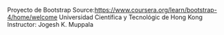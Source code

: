 Proyecto de Bootstrap
Source:https://www.coursera.org/learn/bootstrap-4/home/welcome
Universidad Científica y Tecnológic de Hong Kong
Instructor: Jogesh K. Muppala
